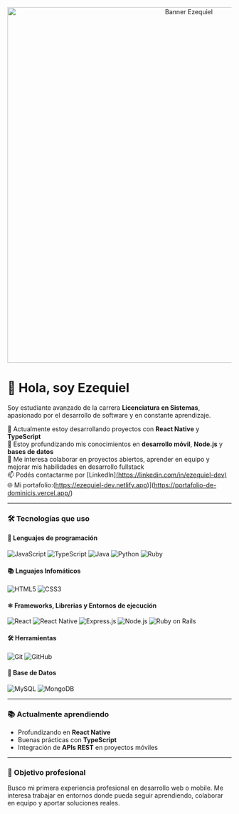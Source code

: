 <p align="center">
  <img src="https://media.istockphoto.com/id/2177718103/es/foto/futuristic-digital-data-transfer-concept-high-speed-data-flow-of-cryptocurrency-servers.jpg?s=612x612&w=0&k=20&c=sWqcl5gg4X9pJ-6kwYMAKL6Ej7wo9nabBtfkP2Y4ODI=" alt="Banner Ezequiel" width="800"/>
</p>

# 👋 Hola, soy Ezequiel

Soy estudiante avanzado de la carrera **Licenciatura en Sistemas**, apasionado por el desarrollo de software y en constante aprendizaje.

🔭 Actualmente estoy desarrollando proyectos con **React Native** y **TypeScript**  
🌱 Estoy profundizando mis conocimientos en **desarrollo móvil**, **Node.js** y **bases de datos**  
💬 Me interesa colaborar en proyectos abiertos, aprender en equipo y mejorar mis habilidades en desarrollo fullstack  
📫 Podés contactarme por [LinkedIn][(https://linkedin.com/in/ezequiel-dev)](https://www.linkedin.com/in/ezequiel-de-dominicis-435609205/)  
🌐 Mi portafolio:(https://ezequiel-dev.netlify.app)](https://portafolio-de-dominicis.vercel.app/)

---

### 🛠️ Tecnologías que uso

#### 🧠 Lenguajes de programación
![JavaScript](https://img.shields.io/badge/-JavaScript-black?style=flat-square&logo=javascript)
![TypeScript](https://img.shields.io/badge/-TypeScript-black?style=flat-square&logo=typescript)
![Java](https://img.shields.io/badge/-Java-black?style=flat-square&logo=java)
![Python](https://img.shields.io/badge/-Python-black?style=flat-square&logo=python)
![Ruby](https://img.shields.io/badge/-Ruby-black?style=flat-square&logo=ruby)

#### 📚 Lnguajes Infomáticos
![HTML5](https://img.shields.io/badge/-HTML5-black?style=flat-square&logo=html5)
![CSS3](https://img.shields.io/badge/-CSS3-black?style=flat-square&logo=css3)

#### ⚛️ Frameworks, Librerias y Entornos de ejecución
![React](https://img.shields.io/badge/-React-black?style=flat-square&logo=react)
![React Native](https://img.shields.io/badge/-React%20Native-black?style=flat-square&logo=react)
![Express.js](https://img.shields.io/badge/-Express.js-black?style=flat-square&logo=express)
![Node.js](https://img.shields.io/badge/-Node.js-black?style=flat-square&logo=node.js)
![Ruby on Rails](https://img.shields.io/badge/-Ruby%20on%20Rails-black?style=flat-square&logo=rubyonrails)

#### 🛠️ Herramientas
![Git](https://img.shields.io/badge/-Git-black?style=flat-square&logo=git)
![GitHub](https://img.shields.io/badge/-GitHub-black?style=flat-square&logo=github)

#### 🧩 Base de Datos
![MySQL](https://img.shields.io/badge/-MySQL-black?style=flat-square&logo=mysql)
![MongoDB](https://img.shields.io/badge/-MongoDB-black?style=flat-square&logo=mongodb)

---

### 📚 Actualmente aprendiendo

- Profundizando en **React Native**
- Buenas prácticas con **TypeScript**
- Integración de **APIs REST** en proyectos móviles

---

### 🎯 Objetivo profesional

Busco mi primera experiencia profesional en desarrollo web o mobile. Me interesa trabajar en entornos donde pueda seguir aprendiendo, colaborar en equipo y aportar soluciones reales.


